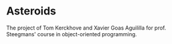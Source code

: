 Asteroids
==============

The project of Tom Kerckhove and Xavier Goas Aguililla for prof. Steegmans' course in object-oriented programming.
